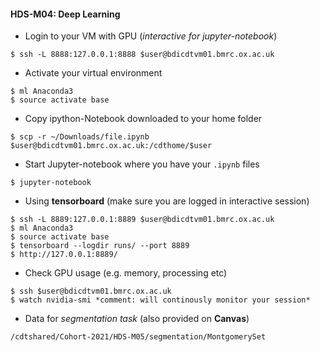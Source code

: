 #### HDS-M04: Deep Learning

- Login to your VM with GPU (*interactive for jupyter-notebook*)

```shell
$ ssh -L 8888:127.0.0.1:8888 $user@bdicdtvm01.bmrc.ox.ac.uk 
```	

- Activate your virtual environment

```shell
$ ml Anaconda3
$ source activate base
```	

- Copy ipython-Notebook downloaded to your home folder 

```shell
$ scp -r ~/Downloads/file.ipynb $user@bdicdtvm01.bmrc.ox.ac.uk:/cdthome/$user
```	

- Start Jupyter-notebook where you have your ``.ipynb`` files

```shell
$ jupyter-notebook
```	

- Using **tensorboard** (make sure you are logged in interactive session)

```shell
$ ssh -L 8889:127.0.0.1:8889 $user@bdicdtvm01.bmrc.ox.ac.uk 
$ ml Anaconda3
$ source activate base
$ tensorboard --logdir runs/ --port 8889
$ http://127.0.0.1:8889/
```	

- Check GPU usage (e.g. memory, processing etc) 

```shell
$ ssh $user@bdicdtvm01.bmrc.ox.ac.uk 
$ watch nvidia-smi *comment: will continously monitor your session*
```	

- Data for *segmentation task* (also provided on **Canvas**)

```shell
/cdtshared/Cohort-2021/HDS-M05/segmentation/MontgomerySet
```	
